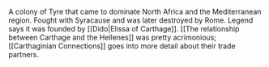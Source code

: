 A colony of Tyre that came to dominate North Africa and the Mediterranean region. Fought with Syracause and was later destroyed by Rome. Legend says it was founded by [[Dido|Elissa of Carthage]].  [[The relationship between Carthage and the Hellenes]] was pretty acrimonious; [[Carthaginian Connections]] goes into more detail about their trade partners.